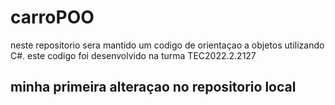 # carroPOO
neste repositorio sera mantido um codigo de orientaçao a objetos utilizando C#. este codigo foi desenvolvido na turma TEC2022.2.2127

## minha primeira alteraçao no repositorio local
